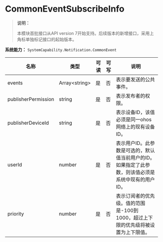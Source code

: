 # CommonEventSubscribeInfo

> **说明：**
>
> 本模块首批接口从API version 7开始支持。后续版本的新增接口，采用上角标单独标记接口的起始版本。

**系统能力：** `SystemCapability.Notification.CommonEvent`

| 名称                | 类型           | 可读 | 可写 | 说明                                                         |
| ------------------- | -------------- | ---- | ---- | ------------------------------------------------------------ |
| events              | Array\<string> | 是  | 否  | 表示要发送的公共事件。                                         |
| publisherPermission | string         | 是  | 否  | 表示发布者的权限。                                             |
| publisherDeviceId   | string         | 是  | 否  | 表示设备ID，该值必须是同一ohos网络上的现有设备ID。             |
| userId              | number         | 是  | 否  | 表示用户ID。此参数是可选的，默认值当前用户的ID。如果指定了此参数，则该值必须是系统中现有的用户ID。 |
| priority            | number         | 是  | 否  | 表示订阅者的优先级。值的范围是-100到1000，超过上下限的优先级将被设置为上下限值。                 |